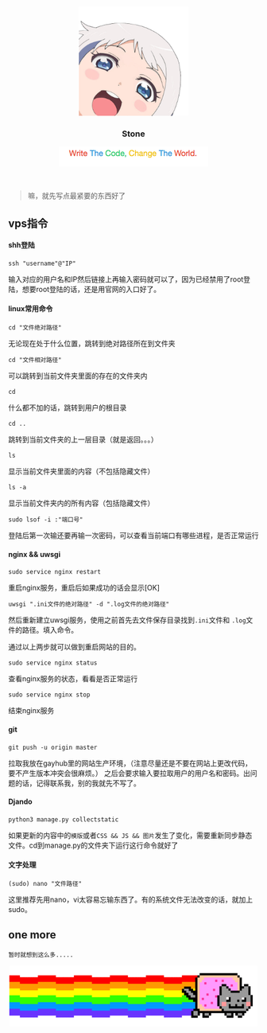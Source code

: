<p align="center">
  <a href="http://shallweitalk.com">
    <img src="https://raw.githubusercontent.com/Haut-Stone/ACM/master/photos/me.png" width=220 height=220>
  </a>
  <h3 align="center">Stone</h3>
  <p align="center">
    <a href="http://shallweitalk.com">
      <img src="https://raw.githubusercontent.com/Haut-Stone/ACM/master/photos/CodeChangeWorld.png" width=300 height=40>
    </a>
  </p>
</p>
<br>

>嘛，就先写点最紧要的东西好了

## vps指令

#### shh登陆

	ssh "username"@"IP"

输入对应的用户名和IP然后链接上再输入密码就可以了，因为已经禁用了root登陆，想要root登陆的话，还是用官网的入口好了。

#### linux常用命令
	
	cd "文件绝对路径"

无论现在处于什么位置，跳转到绝对路径所在到文件夹

	cd "文件相对路径"

可以跳转到当前文件夹里面的存在的文件夹内

	cd

什么都不加的话，跳转到用户的根目录

	cd ..

跳转到当前文件夹的上一层目录（就是返回。。。）


	ls

显示当前文件夹里面的内容（不包括隐藏文件）

	ls -a

显示当前文件夹内的所有内容（包括隐藏文件）

	sudo lsof -i :"端口号"

登陆后第一次输还要再输一次密码，可以查看当前端口有哪些进程，是否正常运行

#### nginx && uwsgi

	sudo service nginx restart

重启nginx服务，重启后如果成功的话会显示[OK]

	uwsgi ".ini文件的绝对路径" -d ".log文件的绝对路径"

然后重新建立uwsgi服务，使用之前首先去文件保存目录找到`.ini`文件和	`.log`文件的路径。填入命令。

通过以上两步就可以做到重启网站的目的。
	
	sudo service nginx status

查看nginx服务的状态，看看是否正常运行

	sudo service nginx stop

结束nginx服务

#### git

	git push -u origin master

拉取我放在gayhub里的网站生产环境，（注意尽量还是不要在网站上更改代码，要不产生版本冲突会很麻烦。）
之后会要求输入要拉取用户的用户名和密码。出问题的话，记得联系我，别的我就先不写了。

#### Djando

	python3 manage.py collectstatic

如果更新的内容中的`模版`或者`CSS && JS && 图片`发生了变化，需要重新同步静态文件。cd到manage.py的文件夹下运行这行命令就好了

#### 文字处理

	(sudo) nano "文件路径"

这里推荐先用nano，vi太容易忘输东西了。有的系统文件无法改变的话，就加上sudo。

## one more

	暂时就想到这么多.....

<p align="center">
  <a href="http://shallweitalk.com">
    <img src="https://raw.githubusercontent.com/Haut-Stone/ACM/master/photos/nyan-cat.gif" width=500 height=123>
  </a>
</p>
<br>
	